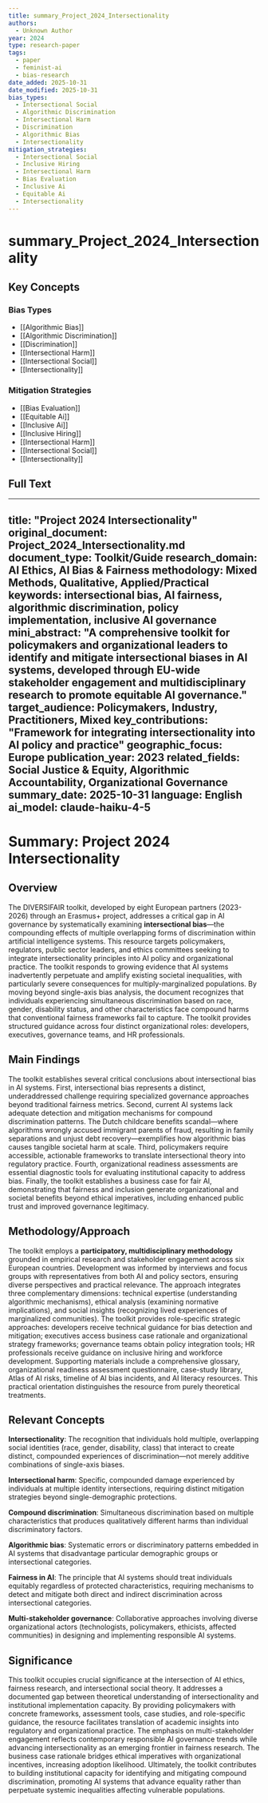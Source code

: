 ```yaml
---
title: summary_Project_2024_Intersectionality
authors:
  - Unknown Author
year: 2024
type: research-paper
tags:
  - paper
  - feminist-ai
  - bias-research
date_added: 2025-10-31
date_modified: 2025-10-31
bias_types:
  - Intersectional Social
  - Algorithmic Discrimination
  - Intersectional Harm
  - Discrimination
  - Algorithmic Bias
  - Intersectionality
mitigation_strategies:
  - Intersectional Social
  - Inclusive Hiring
  - Intersectional Harm
  - Bias Evaluation
  - Inclusive Ai
  - Equitable Ai
  - Intersectionality
---
```


# summary_Project_2024_Intersectionality

## Key Concepts

### Bias Types
- [[Algorithmic Bias]]
- [[Algorithmic Discrimination]]
- [[Discrimination]]
- [[Intersectional Harm]]
- [[Intersectional Social]]
- [[Intersectionality]]

### Mitigation Strategies
- [[Bias Evaluation]]
- [[Equitable Ai]]
- [[Inclusive Ai]]
- [[Inclusive Hiring]]
- [[Intersectional Harm]]
- [[Intersectional Social]]
- [[Intersectionality]]

## Full Text

---
title: "Project 2024 Intersectionality"
original_document: Project_2024_Intersectionality.md
document_type: Toolkit/Guide
research_domain: AI Ethics, AI Bias & Fairness
methodology: Mixed Methods, Qualitative, Applied/Practical
keywords: intersectional bias, AI fairness, algorithmic discrimination, policy implementation, inclusive AI governance
mini_abstract: "A comprehensive toolkit for policymakers and organizational leaders to identify and mitigate intersectional biases in AI systems, developed through EU-wide stakeholder engagement and multidisciplinary research to promote equitable AI governance."
target_audience: Policymakers, Industry, Practitioners, Mixed
key_contributions: "Framework for integrating intersectionality into AI policy and practice"
geographic_focus: Europe
publication_year: 2023
related_fields: Social Justice & Equity, Algorithmic Accountability, Organizational Governance
summary_date: 2025-10-31
language: English
ai_model: claude-haiku-4-5
---

# Summary: Project 2024 Intersectionality

## Overview

The DIVERSIFAIR toolkit, developed by eight European partners (2023-2026) through an Erasmus+ project, addresses a critical gap in AI governance by systematically examining **intersectional bias**—the compounding effects of multiple overlapping forms of discrimination within artificial intelligence systems. This resource targets policymakers, regulators, public sector leaders, and ethics committees seeking to integrate intersectionality principles into AI policy and organizational practice. The toolkit responds to growing evidence that AI systems inadvertently perpetuate and amplify existing societal inequalities, with particularly severe consequences for multiply-marginalized populations. By moving beyond single-axis bias analysis, the document recognizes that individuals experiencing simultaneous discrimination based on race, gender, disability status, and other characteristics face compound harms that conventional fairness frameworks fail to capture. The toolkit provides structured guidance across four distinct organizational roles: developers, executives, governance teams, and HR professionals.

## Main Findings

The toolkit establishes several critical conclusions about intersectional bias in AI systems. First, intersectional bias represents a distinct, underaddressed challenge requiring specialized governance approaches beyond traditional fairness metrics. Second, current AI systems lack adequate detection and mitigation mechanisms for compound discrimination patterns. The Dutch childcare benefits scandal—where algorithms wrongly accused immigrant parents of fraud, resulting in family separations and unjust debt recovery—exemplifies how algorithmic bias causes tangible societal harm at scale. Third, policymakers require accessible, actionable frameworks to translate intersectional theory into regulatory practice. Fourth, organizational readiness assessments are essential diagnostic tools for evaluating institutional capacity to address bias. Finally, the toolkit establishes a business case for fair AI, demonstrating that fairness and inclusion generate organizational and societal benefits beyond ethical imperatives, including enhanced public trust and improved governance legitimacy.

## Methodology/Approach

The toolkit employs a **participatory, multidisciplinary methodology** grounded in empirical research and stakeholder engagement across six European countries. Development was informed by interviews and focus groups with representatives from both AI and policy sectors, ensuring diverse perspectives and practical relevance. The approach integrates three complementary dimensions: technical expertise (understanding algorithmic mechanisms), ethical analysis (examining normative implications), and social insights (recognizing lived experiences of marginalized communities). The toolkit provides role-specific strategic approaches: developers receive technical guidance for bias detection and mitigation; executives access business case rationale and organizational strategy frameworks; governance teams obtain policy integration tools; HR professionals receive guidance on inclusive hiring and workforce development. Supporting materials include a comprehensive glossary, organizational readiness assessment questionnaire, case-study library, Atlas of AI risks, timeline of AI bias incidents, and AI literacy resources. This practical orientation distinguishes the resource from purely theoretical treatments.

## Relevant Concepts

**Intersectionality**: The recognition that individuals hold multiple, overlapping social identities (race, gender, disability, class) that interact to create distinct, compounded experiences of discrimination—not merely additive combinations of single-axis biases.

**Intersectional harm**: Specific, compounded damage experienced by individuals at multiple identity intersections, requiring distinct mitigation strategies beyond single-demographic protections.

**Compound discrimination**: Simultaneous discrimination based on multiple characteristics that produces qualitatively different harms than individual discriminatory factors.

**Algorithmic bias**: Systematic errors or discriminatory patterns embedded in AI systems that disadvantage particular demographic groups or intersectional categories.

**Fairness in AI**: The principle that AI systems should treat individuals equitably regardless of protected characteristics, requiring mechanisms to detect and mitigate both direct and indirect discrimination across intersectional categories.

**Multi-stakeholder governance**: Collaborative approaches involving diverse organizational actors (technologists, policymakers, ethicists, affected communities) in designing and implementing responsible AI systems.

## Significance

This toolkit occupies crucial significance at the intersection of AI ethics, fairness research, and intersectional social theory. It addresses a documented gap between theoretical understanding of intersectionality and institutional implementation capacity. By providing policymakers with concrete frameworks, assessment tools, case studies, and role-specific guidance, the resource facilitates translation of academic insights into regulatory and organizational practice. The emphasis on multi-stakeholder engagement reflects contemporary responsible AI governance trends while advancing intersectionality as an emerging frontier in fairness research. The business case rationale bridges ethical imperatives with organizational incentives, increasing adoption likelihood. Ultimately, the toolkit contributes to building institutional capacity for identifying and mitigating compound discrimination, promoting AI systems that advance equality rather than perpetuate systemic inequalities affecting vulnerable populations.
